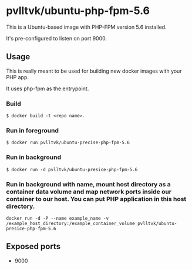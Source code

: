 # pvlltvk/ubuntu-php-fpm-5.6

This is a Ubuntu-based image with PHP-FPM version 5.6 installed.

It's pre-configured to listen on port 9000.

## Usage

This is really meant to be used for building new docker images with
your PHP app.

It uses php-fpm as the entrypoint.

### Build

```
$ docker build -t <repo name>.
```

### Run in foreground

```
$ docker run pvlltvk/ubuntu-precise-php-fpm-5.6
```

### Run in background
```
$ docker run -d pvlltvk/ubuntu-presice-php-fpm-5.6
```

### Run in background with name, mount host directory as a container data volume and map network ports inside our container to our host. You can put PHP application in this host directory. 
```
docker run -d -P --name example_name -v /example_host_directory:/example_container_volume pvlltvk/ubuntu-presice-php-fpm-5.6
```

## Exposed ports

* 9000

